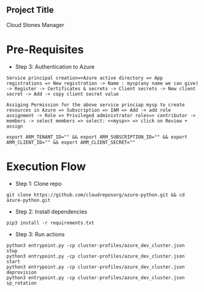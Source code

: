 Project Title
--------------
Cloud Stones Manager

# Pre-Requisites
* Step 3: Authentication to Azure
```
Service principal creation=>Azure active directory => App registrations => New registration -> Name : mysp(any name we can give) -> Register -> Certificates & secrets -> Client secrets -> New client secret -> Add -> copy client secret value
```
```
Assiging Permission for the above service princiap mysp to create resources in Azure => Subscription => IAM => Add -> add role assignment -> Role => Privileged administrator roles=> contributor -> members -> select members => select: <<mysp>> => click on Review + assign
```
```
export ARM_TENANT_ID="" && export ARM_SUBSCRIPTION_ID="" && export ARM_CLIENT_ID="" && export ARM_CLIENT_SECRET=""
```
# Execution Flow
* Step 1: Clone repo
```
git clone https://github.com/cloudreposorg/azure-python.git && cd azure-python.git
```
* Step 2: Install dependencies
```
pip3 install -r requirements.txt
```
* Step 3: Run actions
```
python3 entrypoint.py -cp cluster-profiles/azure_dev_cluster.json  stop
python3 entrypoint.py -cp cluster-profiles/azure_dev_cluster.json  start 
python3 entrypoint.py -cp cluster-profiles/azure_dev_cluster.json  deprovision
python3 entrypoint.py -cp cluster-profiles/azure_dev_cluster.json  sp_rotation
```
